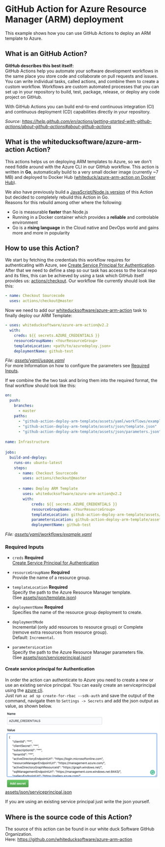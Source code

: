 # GitHub Action for Azure Resource Manager (ARM) deployment
This example shows how you can use GitHub Actions to deploy an ARM template to Azure.

## What is an GitHub Action?
**GitHub describes this best itself:**   
GitHub Actions help you automate your software development workflows in the same place you store code and collaborate on pull requests and issues. You can write individual tasks, called actions, and combine them to create a custom workflow. Workflows are custom automated processes that you can set up in your repository to build, test, package, release, or deploy any code project on GitHub.

With GitHub Actions you can build end-to-end continuous integration (CI) and continuous deployment (CD) capabilities directly in your repository.

*Source: https://help.github.com/en/actions/getting-started-with-github-actions/about-github-actions#about-github-actions*

## What is the whiteducksoftware/azure-arm-action Action?
This actions helps us on deploying ARM templates to Azure, so we don't need fiddle around with the Azure CLI in our GitHub workflow. This action is written in **Go**, automatically build to a very small docker image (currently ~7 MB) and deployed to Docker Hub ([whiteduck/azure-arm-action on Docker Hub](https://hub.docker.com/repository/docker/whiteduck/azure-arm-action)). 

We also have previously build a [JavaScript/Node.js version](https://github.com/whiteducksoftware/azure-arm-action-js) of this Action but decided to completely rebuild this Action in Go.   
Reasons for this rebuild among other where the following:
- Go is measurable **faster** than Node.js 
- Running in a Docker container which provides a 
**reliable** and controlable environment
- Go is a **rising language** in the Cloud native and DevOps world and gains more and more in popularity

## How to use this Action?
We start by fetching the credentials this workflow requires for authenticating with Azure, see [Create Service Principal for Authentication](#Create-Service-Principal-for-Authentication). After that we need to define a step so our task has access to the local repo and its files, this can be achieved by using a task which GitHub itself provides us: [actions/checkout](https://github.com/actions/checkout). Our workflow file currently should look like this:
```yaml
- name: Checkout Sourcecode
  uses: actions/checkout@master
```
Now we need to add our [whiteducksoftware/azure-arm-action](https://github.com/whiteducksoftware/azure-arm-action) task to finally deploy our ARM Template:
```yaml
- uses: whiteducksoftware/azure-arm-action@v2.2
  with:
    creds: ${{ secrets.AZURE_CREDENTIALS }}
    resourceGroupName: <YourResourceGroup>
    templateLocation: <path/to/azuredeploy.json>
    deploymentName: github-test
```
*File: [assets/yaml/usage.yaml](assets/yaml/usage.yaml)*   
For more Information on how to configure the parameters see [Required Inputs](#Required-Inputs).

If we combine the the two task and bring them into the required format, the final workflow should look like this:
```yaml
on:
  push:
    branches:
      - master
    paths:
      - "github-action-deploy-arm-template/assets/yaml/workflows/example.yaml"
      - "github-action-deploy-arm-template/assets/json/template.json"
      - "github-action-deploy-arm-template/assets/json/parameters.json"

name: Infrastructure

jobs:
  build-and-deploy:
    runs-on: ubuntu-latest
    steps:
      - name: Checkout Sourcecode
        uses: actions/checkout@master

      - name: Deploy ARM Template
        uses: whiteducksoftware/azure-arm-action@v2.2
        with:
            creds: ${{ secrets.AZURE_CREDENTIALS }}
            resourceGroupName: <YourResourceGroup>
            templateLocation: github-action-deploy-arm-template/assets/json/template.json
            parametersLocation: github-action-deploy-arm-template/assets/json/parameters.json
            deploymentName: github-test
```
*File: [assets/yaml/workflows/example.yaml](assets/yaml/workflows/example.yaml)*

### Required Inputs
* `creds` **Required**   
    [Create Service Principal for Authentication](#Create-Service-Principal-for-Authentication)    

* `resourceGroupName` **Required**   
    Provide the name of a resource group.

* `templateLocation` **Required**  
    Specify the path to the Azure Resource Manager template.  
(See [assets/json/template.json](assets/json/template.json))

* `deploymentName` **Required**  
    Specifies the name of the resource group deployment to create.

* `deploymentMode`   
    Incremental (only add resources to resource group) or Complete (remove extra resources from resource group).  
    Default: `Incremental`.

* `parametersLocation`   
    Specify the path to the Azure Resource Manager parameters file.  
    (See [assets/json/serviceprincipal.json](assets/json/parameters.json))

#### Create service principal for Authentication
In order the action can authenticate to Azure you need to create a new or use an existing service principal. You can easily create an serviceprincipal using the [azure cli](https://docs.microsoft.com/en-us/cli/azure/?view=azure-cli-latest).   
Just run `az ad sp create-for-rbac --sdk-auth` and save the output of the command, navigate then to `Settings -> Secrets` and add the json output as value, as shown below.   
![Create AZURE_CREDENTIALS Secret](assets/images/secret_create_azure_credentials.png)   
[assets/json/serviceprincipal.json](assets/json/serviceprincipal.json)   

If you are using an existing service principal just write the json yourself.

## Where is the source code of this Action?
The source of this action can be found in our white duck Software GitHub Organization.   
Here: https://github.com/whiteducksoftware/azure-arm-action